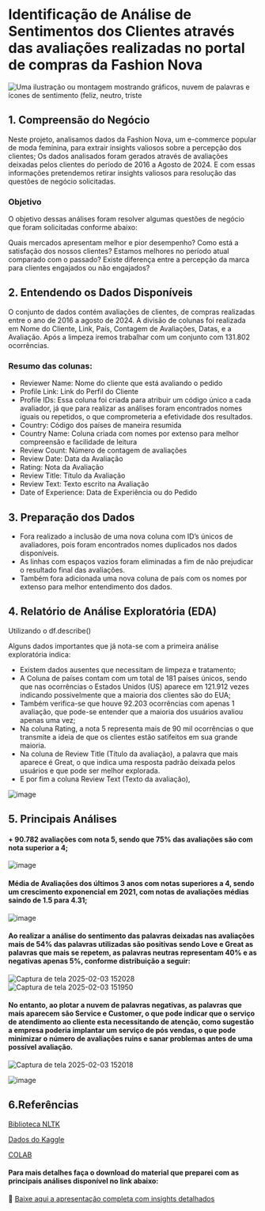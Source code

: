 # Identificação de Análise de Sentimentos dos Clientes através das avaliações realizadas no portal de compras da Fashion Nova

![Uma ilustração ou montagem mostrando gráficos, nuvem de palavras e ícones de sentimento (feliz, neutro, triste](https://github.com/user-attachments/assets/832858c1-b567-46bb-ade7-39828064c9c9)


## 1. Compreensão do Negócio

Neste projeto, analisamos dados da Fashion Nova, um e-commerce popular de moda feminina, para extrair insights valiosos sobre a percepção dos clientes;
Os dados analisados foram gerados através de avaliações deixadas pelos clientes do período de 2016 a Agosto de 2024. E com essas informações pretendemos retirar insights valiosos para resolução das questões de negócio solicitadas.

### Objetivo
O objetivo dessas análises foram resolver algumas questões de negócio que foram solicitadas conforme abaixo:

Quais mercados apresentam melhor e pior desempenho?
Como está a satisfação dos nossos clientes?
Estamos melhores no período atual comparado com o passado?
Existe diferença entre a percepção da marca para clientes engajados ou não engajados?

## 2. Entendendo os Dados Disponíveis

O conjunto de dados contém avaliações de clientes, de compras realizadas entre o ano de 2016 a agosto de 2024. 
A divisão de colunas foi realizada em Nome do Cliente, Link, País, Contagem de Avaliações, Datas, e a Avaliação. Após a limpeza iremos trabalhar com um conjunto com 131.802 ocorrências.
### Resumo das colunas:
  + Reviewer Name: Nome do cliente que está avaliando o pedido
  + Profile Link: Link do Perfil do Cliente
  + Profile IDs: Essa coluna foi criada para atribuir um código único a cada avaliador, já que para realizar as análises foram encontrados nomes iguais ou repetidos, o que comprometeria a efetividade dos resultados.
  + Country: Código dos países de maneira resumida
  + Country Name: Coluna criada com nomes por extenso para melhor compreensão e facilidade de leitura
  + Review Count: Número de contagem de avaliações
  + Review Date: Data da Avaliação
  + Rating: Nota da Avaliação
  + Review Title: Título da Avaliação
  + Review Text: Texto escrito na Avaliação
  + Date of Experience: Data de Experiência ou do Pedido
      

## 3. Preparação dos Dados

+ Fora realizado a inclusão de uma nova coluna com ID’s únicos de avaliadores, pois foram encontrados nomes duplicados nos dados disponíveis. 
+ As linhas com espaços vazios foram eliminadas a fim de não prejudicar o resultado final das avaliações.
+ Também fora adicionada uma nova coluna de país com os nomes por extenso para melhor entendimento dos dados.


## 4. Relatório de Análise Exploratória (EDA)

Utilizando o df.describe()

Alguns dados importantes que já nota-se com a primeira análise exploratória indica:

+ Existem dados ausentes que necessitam de limpeza e tratamento;
+ A Coluna de países contam com um total de 181 países únicos, sendo que nas ocorrências o Estados Unidos (US) aparece em 121.912 vezes indicando possivelmente que a maioria dos clientes são do EUA;
+ Também verifica-se que houve 92.203 ocorrências com apenas 1 avaliação, que pode-se entender que a maioria dos usuários avaliou apenas uma vez;
+ Na coluna Rating, a nota 5 representa mais de 90 mil ocorrências o que transmite a ideia de que os clientes estão satifeitos em sua grande maioria.
+ Na coluna de Review Title (Título da avaliação), a palavra que mais aparece é Great, o que indica uma resposta padrão deixada pelos usuários e que pode ser melhor explorada.
+ E por fim a coluna Review Text (Texto da avaliação), 

![image](https://github.com/user-attachments/assets/c33c2963-a408-4827-8560-eadcb2b0af0e)


## 5. Principais Análises
#### + 90.782 avaliações com nota 5, sendo que 75% das avaliações são com nota superior a 4;

![image](https://github.com/user-attachments/assets/e2a11aff-9472-4a02-b915-b89262864210)

#### Média de Avaliações dos últimos 3 anos com notas superiores a 4, sendo um crescimento exponencial em 2021, com notas de avaliações médias saindo de 1.5 para 4.31;

![image](https://github.com/user-attachments/assets/950e763a-e795-4066-a81c-49923a9aa0bc)

#### Ao realizar a análise do sentimento das palavras deixadas nas avaliações mais de 54% das palavras utilizadas são positivas sendo Love e Great as palavras que mais se repetem, as palavras neutras representam 40% e as negativas apenas 5%, conforme distribuição a seguir:

![Captura de tela 2025-02-03 152028](https://github.com/user-attachments/assets/81d2ce18-4f56-4415-8367-babd27a68f0d)
![Captura de tela 2025-02-03 151950](https://github.com/user-attachments/assets/4af91bdf-1abf-40fe-a2e2-557d35203d1a)

#### No entanto, ao plotar a nuvem de palavras negativas, as palavras que mais aparecem são Service e Customer, o que pode indicar que o serviço de atendimento ao cliente esta necessitando de atenção, como sugestão a empresa poderia implantar um serviço de pós vendas, o que pode minimizar o número de avaliações ruins e sanar problemas antes de uma possível avaliação.

![Captura de tela 2025-02-03 152018](https://github.com/user-attachments/assets/507c2362-0dda-4a3c-845e-ecf34318115d)

![image](https://github.com/user-attachments/assets/6046df7c-a669-4c05-880a-228d1c14fdc1)

## 6.Referências

[Biblioteca NLTK](https://www.nltk.org/)

[Dados do Kaggle](https://www.kaggle.com/datasets/syedafroz6284/fashion-nova-reviews/data)

[COLAB](https://colab.research.google.com/drive/1SUzgnDzDl_HyK5c8_3t3P2b_-9iWxioZ?usp=sharing)

#### Para mais detalhes faça o download do material que preparei com as principais análises disponível no link abaixo:

📌 [Baixe aqui a apresentação completa com insights detalhados](https://drive.google.com/file/d/13UlKIxqK63rXBphJgKwmz0JIVJgJcWTz/view?usp=sharing)







